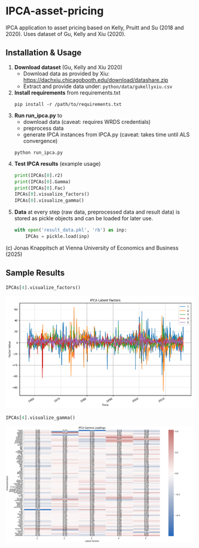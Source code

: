 # IPCA-asset-pricing
IPCA application to asset pricing based on Kelly, Pruitt and Su (2018 and 2020). Uses dataset of Gu, Kelly and Xiu (2020).



## Installation & Usage
1. **Download dataset** (Gu, Kelly and Xiu 2020)
    - Download data as provided by Xiu:
    https://dachxiu.chicagobooth.edu/download/datashare.zip
    - Extract and provide data under:
    `python/data/gukellyxiu.csv`
2. **Install requirements** from requirements.txt
    ``` 
    pip install -r /path/to/requirements.txt
    ```
3. **Run run_ipca.py** to
    - download data (caveat: requires WRDS credentials)
    - preprocess data
    - generate IPCA instances from IPCA.py (caveat: takes time until ALS convergence)
    ``` 
    python run_ipca.py
    ```
4. **Test IPCA results** (example usage)
    ``` python
    print(IPCAs[0].r2)
    print(IPCAs[0].Gamma)
    print(IPCAs[0].Fac)
    IPCAs[0].visualize_factors()
    IPCAs[0].visualize_gamma()
    ```
5. **Data** at every step (raw data, preprocessed data and result data) is stored as pickle objects and can be loaded for later use.
    ``` python
    with open('result_data.pkl', 'rb') as inp:
        IPCAs = pickle.load(inp)
    ```

(c) Jonas Knappitsch at Vienna University of Economics and Business (2025)

## Sample Results
``` python
IPCAs[4].visualize_factors()
```
![Factors](python/img/IPCA_K5_Factors.png "IPCA Latent Factors")

``` python
IPCAs[4].visualize_gamma()
```
![Gammas](python/img/IPCA_K5_Gammas.png "IPCA Gamma Loadings")